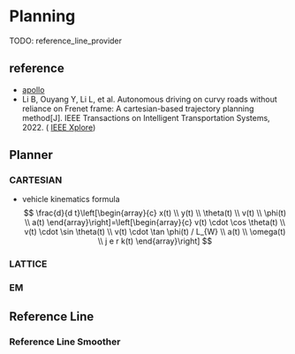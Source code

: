 # Planning
TODO: reference_line_provider

## reference
* [apollo](https://github.com/ApolloAuto/apollo)
* Li B, Ouyang Y, Li L, et al. Autonomous driving on curvy roads without reliance on Frenet frame: A cartesian-based trajectory planning method[J]. IEEE Transactions on Intelligent Transportation Systems, 2022. ( [IEEE Xplore](https://ieeexplore.ieee.org/abstract/document/9703250))


## Planner

### CARTESIAN

* vehicle kinematics formula
$$
\frac{d}{d t}\left[\begin{array}{c}
x(t) \\
y(t) \\
\theta(t) \\
v(t) \\
\phi(t) \\
a(t)
\end{array}\right]=\left[\begin{array}{c}
v(t) \cdot \cos \theta(t) \\
v(t) \cdot \sin \theta(t) \\
v(t) \cdot \tan \phi(t) / L_{W} \\
a(t) \\
\omega(t) \\
j e r k(t)
\end{array}\right]
$$

### LATTICE

### EM

## Reference Line

### Reference Line Smoother

